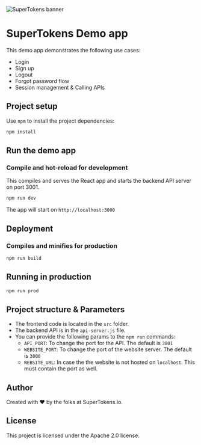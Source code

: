 
![SuperTokens banner](https://raw.githubusercontent.com/supertokens/supertokens-logo/master/images/Artboard%20%E2%80%93%2027%402x.png)

# SuperTokens Demo app

This demo app demonstrates the following use cases:
- Login
- Sign up
- Logout
- Forgot password flow
- Session management & Calling APIs

## Project setup

Use `npm` to install the project dependencies:

```bash
npm install
```

## Run the demo app

### Compile and hot-reload for development

This compiles and serves the React app and starts the backend API server on port 3001.

```bash
npm run dev
```
The app will start on `http://localhost:3000`

## Deployment

### Compiles and minifies for production

```bash
npm run build
```

## Running in production
```bash
npm run prod
```

## Project structure & Parameters
- The frontend code is located in the `src` folder.
- The backend API is in the `api-server.js` file.
- You can provide the following params to the `npm run` commands:
   - `API_PORT`: To change the port for the API. The default is `3001`
   - `WEBSITE_PORT`: To change the port of the website server. The default is `3000`
   - `WEBSITE_URL`: In case the the website is not hosted on `localhost`. This must contain the port as well.

## Author

Created with :heart: by the folks at SuperTokens.io.

## License

This project is licensed under the Apache 2.0 license.